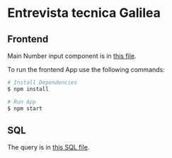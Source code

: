 # Entrevista tecnica Galilea

## Frontend

Main Number input component is in [this file](https://github.com/ClaudioPrieto/galilea-test/blob/master/src/components/NumberInput.tsx).

To run the frontend App use the following commands:

```bash
# Install Dependencies
$ npm install

# Run App
$ npm start
```

## SQL

The query is in [this SQL file](https://github.com/ClaudioPrieto/galilea-test/blob/master/SQL/queries.sql).
